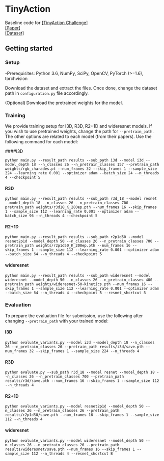 # TinyAction
Baseline code for [[TinyAction Challenge]](https://www.crcv.ucf.edu/tiny-actions-challenge-cvpr2021/) <br>
[[Paper]](https://arxiv.org/pdf/2107.11494.pdf) <br>
[[Dataset]](https://www.crcv.ucf.edu/tiny-actions-challenge-cvpr2021/data/TinyVIRAT-v2.zip)

## Getting started
### Setup
-Prerequisites: Python 3.6, NumPy, SciPy, OpenCV, PyTorch (>=1.6), torchvision

Download the dataset and extract the files. Once done, change the dataset path in `configuration.py` file accordingly.

(Optional) Download the pretrained weights for the model.

### Training
We provide training setup for I3D, R3D, R2+1D and wideresnet models. If you wish to use pretrained weights, change the path for `--pretrain_path`. The other options are related to each model (from their papers). Use the following command for each model:

####I3D
```
python main.py --result_path results --sub_path i3d --model i3d --model_depth 18 --n_classes 26 --n_pretrain_classes 157 --pretrain_path weights/rgb_charades.pt --num_frames 32 --skip_frames 1 --sample_size 224 --learning_rate 0.001 --optimizer adam --batch_size 24 --n_threads 4 --checkpoint 5
```

#### R3D
```
python main.py --result_path results --sub_path r3d_18 --model resnet --model_depth 18 --n_classes 26 --n_pretrain_classes 700 --pretrain_path weights/r3d18_K_200ep.pth --num_frames 16 --skip_frames 1 --sample_size 112 --learning_rate 0.001 --optimizer adam --batch_size 96 --n_threads 4 --checkpoint 5 
```

#### R2+1D
```
python main.py --result_path results --sub_path r2p1d50 --model resnet2p1d --model_depth 50 --n_classes 26 --n_pretrain_classes 700 --pretrain_path weights/r2p1d50_K_200ep.pth --num_frames 16 --skip_frames 1 --sample_size 112 --learning_rate 0.001 --optimizer adam --batch_size 64 --n_threads 4 --checkpoint 5 
```

#### wideresnet 
```
python main.py --result_path results --sub_path wideresnet --model wideresnet --model_depth 50 --n_classes 26 --n_pretrain_classes 400 --pretrain_path weights/wideresnet-50-kinetics.pth --num_frames 16 --skip_frames 1 --sample_size 112 --learning_rate 0.001 --optimizer adam --batch_size 64 --n_threads 4 --checkpoint 5 --resnet_shortcut B
```

### Evaluation
To prepare the evaluation file for submission, use the following after changing `--pretrain_path` with your trained model:

#### I3D
```
python evaluate_variants.py --model i3d --model_depth 18 --n_classes 26 --n_pretrain_classes 26 --pretrain_path results/i3d/save.pth --num_frames 32 --skip_frames 1 --sample_size 224 --n_threads 4
```

#### R3D 
```
python evaluate.py --sub_path r3d_18 --model resnet --model_depth 18 --n_classes 26 --n_pretrain_classes 700 --pretrain_path results/r3d/save.pth --num_frames 16 --skip_frames 1 --sample_size 112 --n_threads 4
```

#### R2+1D
```
python evaluate_variants.py --model resnet2p1d --model_depth 50 --n_classes 26 --n_pretrain_classes 26 --pretrain_path results/r2p1d50/save.pth --num_frames 16 --skip_frames 1 --sample_size 112 --n_threads 4
```

#### wideresnet 
```
python evaluate_variants.py --model wideresnet --model_depth 50 --n_classes 26 --n_pretrain_classes 26 --pretrain_path results/wideresnet/save.pth --num_frames 16 --skip_frames 1 --sample_size 112 --n_threads 4 --resnet_shortcut B
```